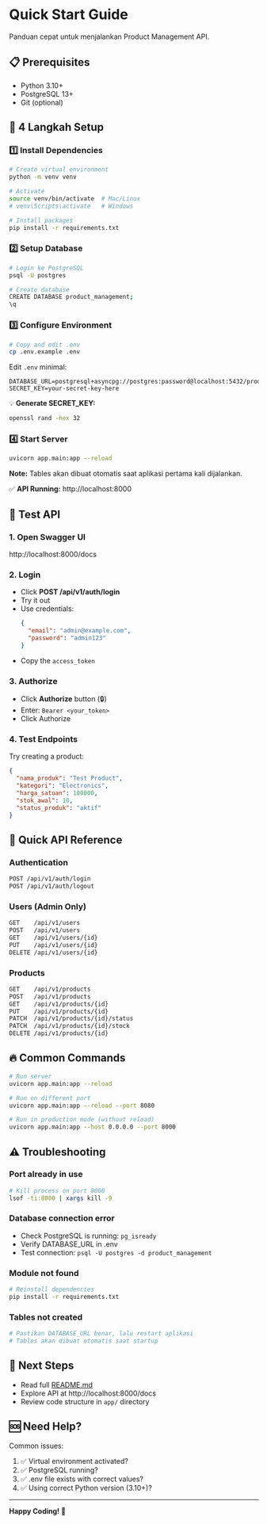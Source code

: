 # Quick Start Guide

Panduan cepat untuk menjalankan Product Management API.

## 📋 Prerequisites

- Python 3.10+
- PostgreSQL 13+
- Git (optional)

## 🚀 4 Langkah Setup

### 1️⃣ Install Dependencies

```bash
# Create virtual environment
python -m venv venv

# Activate
source venv/bin/activate  # Mac/Linux
# venv\Scripts\activate   # Windows

# Install packages
pip install -r requirements.txt
```

### 2️⃣ Setup Database

```bash
# Login ke PostgreSQL
psql -U postgres

# Create database
CREATE DATABASE product_management;
\q
```

### 3️⃣ Configure Environment

```bash
# Copy and edit .env
cp .env.example .env
```

Edit `.env` minimal:
```env
DATABASE_URL=postgresql+asyncpg://postgres:password@localhost:5432/product_management
SECRET_KEY=your-secret-key-here
```

💡 **Generate SECRET_KEY:**
```bash
openssl rand -hex 32
```

### 4️⃣ Start Server

```bash
uvicorn app.main:app --reload
```

**Note:** Tables akan dibuat otomatis saat aplikasi pertama kali dijalankan.

✅ **API Running:** http://localhost:8000

## 🎯 Test API

### 1. Open Swagger UI
http://localhost:8000/docs

### 2. Login
- Click **POST /api/v1/auth/login**
- Try it out
- Use credentials:
  ```json
  {
    "email": "admin@example.com",
    "password": "admin123"
  }
  ```
- Copy the `access_token`

### 3. Authorize
- Click **Authorize** button (🔒)
- Enter: `Bearer <your_token>`
- Click Authorize

### 4. Test Endpoints
Try creating a product:
```json
{
  "nama_produk": "Test Product",
  "kategori": "Electronics",
  "harga_satuan": 100000,
  "stok_awal": 10,
  "status_produk": "aktif"
}
```

## 📱 Quick API Reference

### Authentication
```bash
POST /api/v1/auth/login
POST /api/v1/auth/logout
```

### Users (Admin Only)
```bash
GET    /api/v1/users
POST   /api/v1/users
GET    /api/v1/users/{id}
PUT    /api/v1/users/{id}
DELETE /api/v1/users/{id}
```

### Products
```bash
GET    /api/v1/products
POST   /api/v1/products
GET    /api/v1/products/{id}
PUT    /api/v1/products/{id}
PATCH  /api/v1/products/{id}/status
PATCH  /api/v1/products/{id}/stock
DELETE /api/v1/products/{id}
```

## 🔥 Common Commands

```bash
# Run server
uvicorn app.main:app --reload

# Run on different port
uvicorn app.main:app --reload --port 8080

# Run in production mode (without reload)
uvicorn app.main:app --host 0.0.0.0 --port 8000
```

## ⚠️ Troubleshooting

### Port already in use
```bash
# Kill process on port 8000
lsof -ti:8000 | xargs kill -9
```

### Database connection error
- Check PostgreSQL is running: `pg_isready`
- Verify DATABASE_URL in .env
- Test connection: `psql -U postgres -d product_management`

### Module not found
```bash
# Reinstall dependencies
pip install -r requirements.txt
```

### Tables not created
```bash
# Pastikan DATABASE_URL benar, lalu restart aplikasi
# Tables akan dibuat otomatis saat startup
```

## 📖 Next Steps

- Read full [README.md](README.md)
- Explore API at http://localhost:8000/docs
- Review code structure in `app/` directory

## 🆘 Need Help?

Common issues:
1. ✅ Virtual environment activated?
2. ✅ PostgreSQL running?
3. ✅ .env file exists with correct values?
4. ✅ Using correct Python version (3.10+)?

---

**Happy Coding! 🚀**
